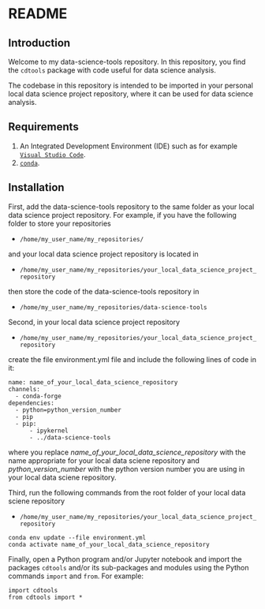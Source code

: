 # README #

## Introduction

Welcome to my data-science-tools repository. In this repository, you find the `cdtools`
package with code useful for data science analysis.

The codebase in this repository is intended to be imported in your personal local data
science project repository, where it can be used for data science analysis.

## Requirements

1. An Integrated Development Environment (IDE) such as for example
[`Visual Studio Code`](https://code.visualstudio.com/).
2. [`conda`](https://docs.conda.io/projects/conda/en/stable/).

## Installation

First, add the data-science-tools repository to the same folder as your local data
science project repository. For example, if you have the following folder to store
your repositories

- `/home/my_user_name/my_repositories/`

and your local data science project repository is located in

- `/home/my_user_name/my_repositories/your_local_data_science_project_repository`

then store the code of the data-science-tools repository in

- `/home/my_user_name/my_repositories/data-science-tools`

Second, in your local data science project repository

- `/home/my_user_name/my_repositories/your_local_data_science_project_repository`

create the file environment.yml file and include the following lines of code in it:

```
name: name_of_your_local_data_science_repository
channels:
  - conda-forge
dependencies:
  - python=python_version_number
  - pip
  - pip:
      - ipykernel
      - ../data-science-tools
```

where you replace *name_of_your_local_data_science_repository* with the name appropriate
for your local data sciene repository and *python_version_number* with the python
version number you are using in your local data sciene repository.

Third, run the following commands from the root folder of your local data sciene
repository

- `/home/my_user_name/my_repositories/your_local_data_science_project_repository`

```
conda env update --file environment.yml
conda activate name_of_your_local_data_science_repository
```

Finally, open a Python program and/or Jupyter notebook and import the packages `cdtools`
and/or its sub-packages and modules using the Python commands `import` and `from`. For
example:

```
import cdtools
from cdtools import *
```
